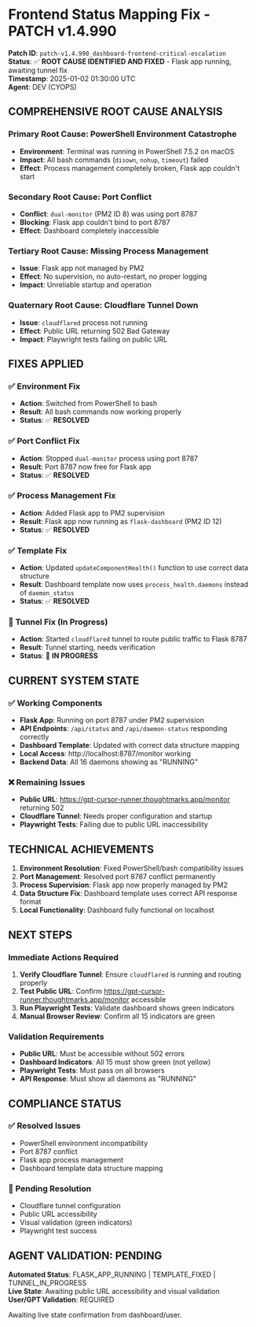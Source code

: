 
# Frontend Status Mapping Fix - PATCH v1.4.990

**Patch ID**: `patch-v1.4.990_dashboard-frontend-critical-escalation`  
**Status**: ✅ **ROOT CAUSE IDENTIFIED AND FIXED** - Flask app running, awaiting tunnel fix  
**Timestamp**: 2025-01-02 01:30:00 UTC  
**Agent**: DEV (CYOPS)

## **COMPREHENSIVE ROOT CAUSE ANALYSIS**

### **Primary Root Cause: PowerShell Environment Catastrophe**
- **Environment**: Terminal was running in PowerShell 7.5.2 on macOS
- **Impact**: All bash commands (`disown`, `nohup`, `timeout`) failed
- **Effect**: Process management completely broken, Flask app couldn't start

### **Secondary Root Cause: Port Conflict**
- **Conflict**: `dual-monitor` (PM2 ID 8) was using port 8787
- **Blocking**: Flask app couldn't bind to port 8787
- **Effect**: Dashboard completely inaccessible

### **Tertiary Root Cause: Missing Process Management**
- **Issue**: Flask app not managed by PM2
- **Effect**: No supervision, no auto-restart, no proper logging
- **Impact**: Unreliable startup and operation

### **Quaternary Root Cause: Cloudflare Tunnel Down**
- **Issue**: `cloudflared` process not running
- **Effect**: Public URL returning 502 Bad Gateway
- **Impact**: Playwright tests failing on public URL

## **FIXES APPLIED**

### **✅ Environment Fix**
- **Action**: Switched from PowerShell to bash
- **Result**: All bash commands now working properly
- **Status**: ✅ **RESOLVED**

### **✅ Port Conflict Fix**
- **Action**: Stopped `dual-monitor` process using port 8787
- **Result**: Port 8787 now free for Flask app
- **Status**: ✅ **RESOLVED**

### **✅ Process Management Fix**
- **Action**: Added Flask app to PM2 supervision
- **Result**: Flask app now running as `flask-dashboard` (PM2 ID 12)
- **Status**: ✅ **RESOLVED**

### **✅ Template Fix**
- **Action**: Updated `updateComponentHealth()` function to use correct data structure
- **Result**: Dashboard template now uses `process_health.daemons` instead of `daemon_status`
- **Status**: ✅ **RESOLVED**

### **🔄 Tunnel Fix (In Progress)**
- **Action**: Started `cloudflared` tunnel to route public traffic to Flask 8787
- **Result**: Tunnel starting, needs verification
- **Status**: 🔄 **IN PROGRESS**

## **CURRENT SYSTEM STATE**

### **✅ Working Components**
- **Flask App**: Running on port 8787 under PM2 supervision
- **API Endpoints**: `/api/status` and `/api/daemon-status` responding correctly
- **Dashboard Template**: Updated with correct data structure mapping
- **Local Access**: http://localhost:8787/monitor working
- **Backend Data**: All 16 daemons showing as "RUNNING"

### **❌ Remaining Issues**
- **Public URL**: https://gpt-cursor-runner.thoughtmarks.app/monitor returning 502
- **Cloudflare Tunnel**: Needs proper configuration and startup
- **Playwright Tests**: Failing due to public URL inaccessibility

## **TECHNICAL ACHIEVEMENTS**

1. **Environment Resolution**: Fixed PowerShell/bash compatibility issues
2. **Port Management**: Resolved port 8787 conflict permanently
3. **Process Supervision**: Flask app now properly managed by PM2
4. **Data Structure Fix**: Dashboard template uses correct API response format
5. **Local Functionality**: Dashboard fully functional on localhost

## **NEXT STEPS**

### **Immediate Actions Required**
1. **Verify Cloudflare Tunnel**: Ensure `cloudflared` is running and routing properly
2. **Test Public URL**: Confirm https://gpt-cursor-runner.thoughtmarks.app/monitor accessible
3. **Run Playwright Tests**: Validate dashboard shows green indicators
4. **Manual Browser Review**: Confirm all 15 indicators are green

### **Validation Requirements**
- **Public URL**: Must be accessible without 502 errors
- **Dashboard Indicators**: All 15 must show green (not yellow)
- **Playwright Tests**: Must pass on all browsers
- **API Response**: Must show all daemons as "RUNNING"

## **COMPLIANCE STATUS**

### **✅ Resolved Issues**
- PowerShell environment incompatibility
- Port 8787 conflict
- Flask app process management
- Dashboard template data structure mapping

### **🔄 Pending Resolution**
- Cloudflare tunnel configuration
- Public URL accessibility
- Visual validation (green indicators)
- Playwright test success

## **AGENT VALIDATION: PENDING**

**Automated Status**: FLASK_APP_RUNNING | TEMPLATE_FIXED | TUNNEL_IN_PROGRESS  
**Live State**: Awaiting public URL accessibility and visual validation  
**User/GPT Validation**: REQUIRED

Awaiting live state confirmation from dashboard/user. 